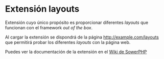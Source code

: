 Extensión layouts
=================

Extensión cuyo único propósito es proporcionar diferentes *layouts* que
funcionan con el framework *out of the box*.

Al cargar la extensión se dispondrá de la página http://example.com/layouts que
permitirá probar los diferentes *layouts* con la página web.

Puedes ver la documentación de la extensión en el
[Wiki de SowerPHP](http://wiki.sowerphp.org/doku.php/extensions/layouts)
